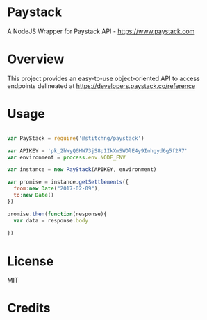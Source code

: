 # Paystack
A NodeJS Wrapper for Paystack API - https://www.paystack.com

# Overview
This project provides an easy-to-use object-oriented API to access endpoints delineated at https://developers.paystack.co/reference

# Usage

```js

var PayStack = require('@stitchng/paystack')

var APIKEY = 'pk_2hWyQ6HW73jS8p1IkXmSWOlE4y9Inhgyd6g5f2R7'
var environment = process.env.NODE_ENV

var instance = new PayStack(APIKEY, environment)

var promise = instance.getSettlements({
  from:new Date("2017-02-09"), 
  to:new Date()
})

promise.then(function(response){
  var data = response.body
  
})

```

# License

MIT

# Credits
